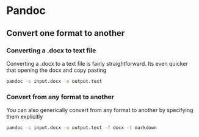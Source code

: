 # Pandoc

## Convert one format to another

### Converting a .docx to text file

Converting a .docx to a text file is fairly straightforward. Its even quicker that opening the docx and copy pasting

```bash
pandoc -s input.docx -o output.text
```

### Convert from any format to another

You can also generically convert from any format to another by specifying them explicitly

```bash
pandoc -s input.docx -o output.text -f docx -t markdown
```

